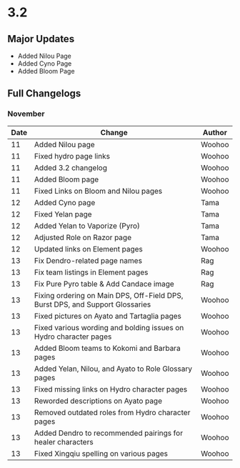 # 3.2

## Major Updates

* Added Nilou Page
* Added Cyno Page
* Added Bloom Page

## Full Changelogs

### November

| Date | Change                                                                        | Author |
| ---- | ----------------------------------------------------------------------------- | ------ |
| 11   | Added Nilou page                                                              | Woohoo |
| 11   | Fixed hydro page links                                                        | Woohoo |
| 11   | Added 3.2 changelog                                                           | Woohoo |
| 11   | Added Bloom page                                                              | Woohoo |
| 11   | Fixed Links on Bloom and Nilou pages                                          | Woohoo |
| 12   | Added Cyno page                                                               | Tama   |
| 12   | Fixed Yelan page                                                              | Tama   |
| 12   | Added Yelan to Vaporize (Pyro)                                                | Tama   |
| 12   | Adjusted Role on Razor page                                                   | Tama   |
| 12   | Updated links on Element pages                                                | Woohoo |
| 13   | Fix Dendro-related page names                                                 | Rag    |
| 13   | Fix team listings in Element pages                                            | Rag    |
| 13   | Fix Pure Pyro table & Add Candace image                                       | Rag    |
| 13   | Fixing ordering on Main DPS, Off-Field DPS, Burst DPS, and Support Glossaries | Woohoo |
| 13   | Fixed pictures on Ayato and Tartaglia pages                                   | Woohoo |
| 13   | Fixed various wording and bolding issues on Hydro character pages             | Woohoo |
| 13   | Added Bloom teams to Kokomi and Barbara pages                                 | Woohoo |
| 13   | Added Yelan, Nilou, and Ayato to Role Glossary pages                          | Woohoo |
| 13   | Fixed missing links on Hydro character pages                                  | Woohoo |
| 13   | Reworded descriptions on Ayato page                                           | Woohoo |
| 13   | Removed outdated roles from Hydro character pages                             | Woohoo |
| 13   | Added Dendro to recommended pairings for healer characters                    | Woohoo |
| 13   | Fixed Xingqiu spelling on various pages                                       | Woohoo |

